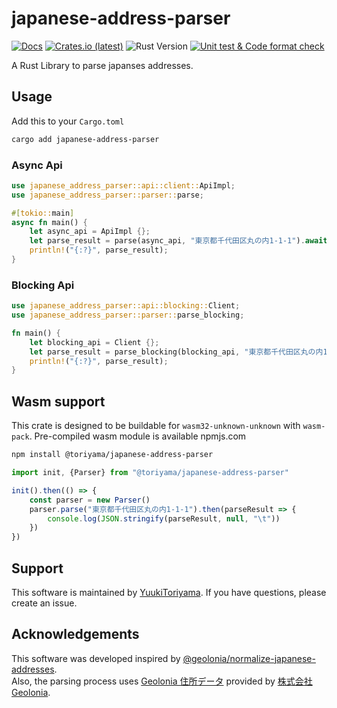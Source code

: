 # japanese-address-parser

[![Docs](https://docs.rs/japanese-address-parser/badge.svg)](https://docs.rs/japanese-address-parser)
[![Crates.io (latest)](https://img.shields.io/crates/v/japanese-address-parser)](https://crates.io/crates/japanese-address-parser)
![Rust Version](https://img.shields.io/badge/rust%20version-%3E%3D1.75.0-orange)
[![Unit test & Code format check](https://github.com/YuukiToriyama/japanese-address-parser/actions/workflows/rust.yaml/badge.svg?branch=main)](https://github.com/YuukiToriyama/japanese-address-parser/actions/workflows/rust.yaml)

A Rust Library to parse japanses addresses.

## Usage

Add this to your `Cargo.toml`

```bash
cargo add japanese-address-parser
```

### Async Api

```rust
use japanese_address_parser::api::client::ApiImpl;
use japanese_address_parser::parser::parse;

#[tokio::main]
async fn main() {
    let async_api = ApiImpl {};
    let parse_result = parse(async_api, "東京都千代田区丸の内1-1-1").await;
    println!("{:?}", parse_result);
}
```

### Blocking Api

```rust
use japanese_address_parser::api::blocking::Client;
use japanese_address_parser::parser::parse_blocking;

fn main() {
    let blocking_api = Client {};
    let parse_result = parse_blocking(blocking_api, "東京都千代田区丸の内1-1-1");
    println!("{:?}", parse_result);
}
```

## Wasm support

This crate is designed to be buildable for `wasm32-unknown-unknown` with `wasm-pack`.
Pre-compiled wasm module is available npmjs.com

```bash
npm install @toriyama/japanese-address-parser
```

```javascript
import init, {Parser} from "@toriyama/japanese-address-parser"

init().then(() => {
    const parser = new Parser()
    parser.parse("東京都千代田区丸の内1-1-1").then(parseResult => {
        console.log(JSON.stringify(parseResult, null, "\t"))
    })
})
```

## Support

This software is maintained by [YuukiToriyama](https://github.com/yuukitoriyama).
If you have questions, please create an issue.

## Acknowledgements

This software was developed inspired
by [@geolonia/normalize-japanese-addresses](https://github.com/geolonia/normalize-japanese-addresses).  
Also, the parsing process uses [Geolonia 住所データ](https://github.com/geolonia/japanese-addresses) provided
by [株式会社Geolonia](https://www.geolonia.com/company/).